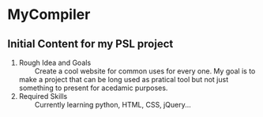 # MyCompiler 
 
 
## Initial Content for my PSL project
1. Rough Idea and Goals  
&nbsp; &nbsp; &nbsp; &nbsp; Create a cool website for common uses for every one. My goal is to make a project that can be long used as pratical tool but not just something to present for acedamic purposes. 
2. Required Skills  
&nbsp; &nbsp; &nbsp; &nbsp; Currently learning python,  HTML, CSS, jQuery...
